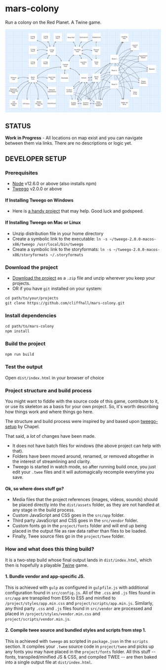 # mars-colony
Run a colony on the Red Planet. A Twine game.

![Colony Map](map.png)

## STATUS
**Work in Progress** - All locations on map exist and you can navigate between them via links. There are no descriptions or logic yet.

## DEVELOPER SETUP
### Prerequisites
* [Node](https://nodejs.org/en/download/) v12.6.0 or above (also installs npm)
* [Tweego](https://www.motoslave.net/tweego/) v2.0.0 or above

#### If Installing Tweego on Windows
* Here is [a handy project](https://github.com/ChapelR/tweego-installer) that may help. Good luck and godspeed.

#### If Installing Tweego on Mac or Linux
* Unzip distribution file in your home directory
* Create a symbolic link to the executable: ```ln -s ~/tweego-2.0.0-macos-x86/tweego /usr/local/bin/tweego```
* Create a symbolic link to the storyformats: ```ln -s ~/tweego-2.0.0-macos-x86/storyformats ~/.storyformats```

### Download the project
* [Download the project](https://github.com/cliffhall/mars-colony/archive/master.zip) as a ```.zip``` file and unzip wherever you keep your projects.
* OR if you have ```git``` installed on your system:
```
cd path/to/your/projects
git clone https://github.com/cliffhall/mars-colony.git
```

### Install dependencies
```
cd path/to/mars-colony
npm install
```

### Build the project
```
npm run build
```

### Test the output
Open ```dist/index.html``` in your browser of choice

### Project structure and build process
You might want to fiddle with the source code of this game, contribute to it, or use its skeleton as a basis for your own project. So, it's worth describing how things work and where things go here.

The structure and build process were  inspired by and based upon [tweego-setup](https://github.com/ChapelR/tweego-setup) by Chapel.

That said, a *lot* of changes have been made.
* It does not have batch files for windows (the above project can help with that).
* Folders have been moved around, renamed, or removed altogether in the interest of streamlining and clarity.
* Tweego is started in watch mode, so after running build once, you just edit your ```.twee``` files and it will automagically recompile everytime you save.

#### Ok, so where does stuff go?
* Media files that the project references (images, videos, sounds) should be placed directly into the ```dist/assets``` folder, as they are not handled at any stage in the build process.
* Custom JavaScript and CSS goes in the ```src/app``` folder.
* Third party JavaScript and CSS goes in the ```src/vendor``` folder. 
* Custom fonts go in the ```project/fonts``` folder and will end up being placed in the output file as raw data rather than files to be loaded.
* Finally, Twee source files go in the ```project/twee``` folder.

### How and what does this thing build?
It is a two-step build whose final output lands in ```dist/index.html```, which then is hopefully a playable [Twine](https://twinery.org/) game.

#### 1. Bundle vendor and app-specific JS.
This is achieved with ```gulp``` as configured in ```gulpfile.js``` with additional configuration found in ```src/config.js```. All of the ```.css``` and ```.js``` files found in ```src/app``` are transpiled from ES6 to ES5 and minified to ```/project/styles/app.min.css``` and ```project/scripts/app.min.js```. Similarly, any third party ```.css``` and ```.js``` files found in ```src/vendor``` are processed and placed in ```/project/styles/vendor.min.css``` and ```project/scripts/vendor.min.js```.

#### 2. Compile twee source and bundled styles and scripts from step 1.
This is achieved with ```tweego``` as scripted in ```package.json``` in the ```scripts``` section. It compiles your ```.twee``` source code in ```project/twee``` and picks up any fonts you may have placed in the ```project/fonts``` folder. All this stuff -- fonts, transpiled/minified JS & CSS, and compiled TWEE -- are then baked into a single output file at ```dist/index.html```.


